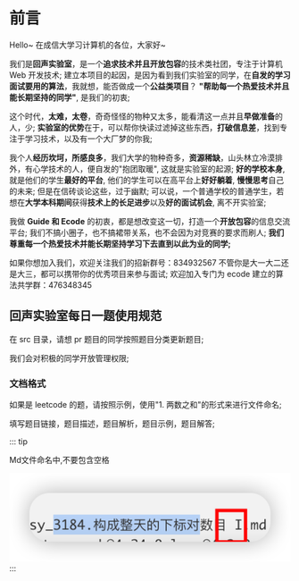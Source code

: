 # 前言

Hello~ 在成信大学习计算机的各位，大家好~

我们是**回声实验室**，是一个**追求技术并且开放包容**的技术类社团，专注于计算机 Web 开发技术;
建立本项目的起因，是因为看到我们实验室的同学，在**自发的学习面试要用的算法**，我就想，能否做成一个**公益类项目**？
**"帮助每一个热爱技术并且能长期坚持的同学"**, 是我们的初衷;


这个时代，**太难，太卷**，奇奇怪怪的物种又太多，能看清这一点并且**早做准备**的人，少;
**实验室的优势**在于，可以帮你快读过滤掉这些东西，**打破信息差**，找到专注于学习技术，以及有一个大厂梦的你我;


我个人**经历坎坷，所感良多**，我们大学的物种奇多，**资源稀缺**，山头林立冷漠排外，有心学技术的人，便自发的"抱团取暖", 这就是实验室的起源;
**好的学校本身**, 就是他们的学生**最好的平台**, 他们的学生可以在高平台上**好好躺着**, **慢慢思考**自己的未来; 但是在信砖谈论这些，过于幽默;
可以说，一个普通学校的普通学生，若想在**大学本科期间**获得**技术上的长足进步**以及**好的面试机会**, 离不开实验室; 


我做 **Guide 和 Ecode** 的初衷，都是想改变这一切，打造一个**开放包容**的信息交流平台;
我们不搞小圈子，也不搞裙带关系，也不会因为对竞赛的要求而刷人;
**我们尊重每一个热爱技术并能长期坚持学习下去直到以此为业的同学;**


如果你想加入我们，欢迎关注我们的招新群号：834932567
不管你是大一大二还是大三，都可以携带你的优秀项目来参与面试;
欢迎加入专门为 ecode 建立的算法共学群：476348345



## 回声实验室每日一题使用规范

在 src 目录，请想 pr 题目的同学按照题目分类更新题目;

我们会对积极的同学开放管理权限;

### 文档格式

如果是 leetcode 的题，请按照示例，使用"1. 两数之和"的形式来进行文件命名; 

填写题目链接，题目描述，题目解析，题目示例，题目解答;

::: tip

Md文件命名中,不要包含空格

![alt text](public/image.png)
:::